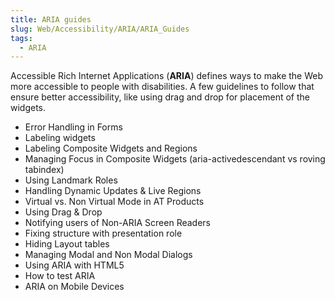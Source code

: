 ```yaml
---
title: ARIA guides
slug: Web/Accessibility/ARIA/ARIA_Guides
tags:
  - ARIA
---
```

<p>Accessible Rich Internet Applications (<strong>ARIA</strong>) defines ways to make the Web more accessible to people with disabilities. A few guidelines to follow that ensure better accessibility, like using drag and drop for placement of the widgets.</p>

<ul>
 <li>Error Handling in Forms</li>
 <li>Labeling widgets</li>
 <li>Labeling Composite Widgets and Regions</li>
 <li>Managing Focus in Composite Widgets (aria-activedescendant vs roving tabindex)</li>
 <li>Using Landmark Roles</li>
 <li>Handling Dynamic Updates &amp; Live Regions</li>
 <li>Virtual vs. Non Virtual Mode in AT Products</li>
 <li>Using Drag &amp; Drop</li>
 <li>Notifying users of Non-ARIA Screen Readers</li>
 <li>Fixing structure with presentation role</li>
 <li>Hiding Layout tables</li>
 <li>Managing Modal and Non Modal Dialogs</li>
 <li>Using ARIA with HTML5</li>
 <li>How to test ARIA</li>
 <li>ARIA on Mobile Devices</li>
</ul>
